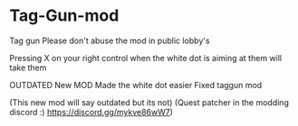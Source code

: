 # Tag-Gun-mod
Tag gun
Please don't abuse the mod in public lobby's

Pressing X on your right control when the white dot is aiming at them will take them

OUTDATED
New MOD
Made the white dot easier
Fixed taggun mod

(This new mod will say outdated but its not) (Quest patcher in the modding discord :) https://discord.gg/mykve86wW7)
